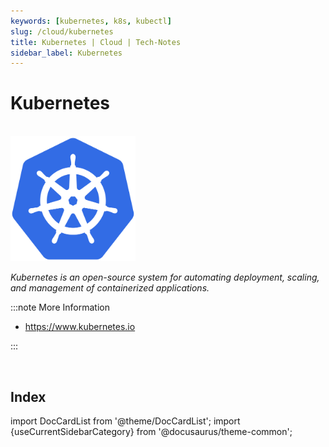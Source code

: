 ```yaml
---
keywords: [kubernetes, k8s, kubectl]
slug: /cloud/kubernetes
title: Kubernetes | Cloud | Tech-Notes
sidebar_label: Kubernetes
---
```


# Kubernetes

<br/>

<div style={{textAlign: 'center'}}>

<img width="200" height="200" alt="logo" src="/img/cloud/kubernetes.png"/>

_Kubernetes is an open-source system for automating deployment, scaling, and management of containerized applications._

</div>

:::note More Information

- https://www.kubernetes.io

:::

<br/>

## Index

import DocCardList from '@theme/DocCardList';
import {useCurrentSidebarCategory} from '@docusaurus/theme-common';

<DocCardList items={useCurrentSidebarCategory().items}/>
